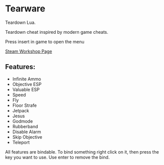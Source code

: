 # Tearware
Teardown Lua.

Teardown cheat inspired by modern game cheats.

Press insert in game to open the menu

[Steam Workshop Page](https://steamcommunity.com/sharedfiles/filedetails/?id=2798126764)

## Features:
- Infinite Ammo
- Objective ESP
- Valuable ESP
- Speed
- Fly
- Floor Strafe
- Jetpack
- Jesus
- Godmode
- Rubberband
- Disable Alarm
- Skip Objective
- Teleport

All features are bindable.
To bind something right click on it,
then press the key you want to use.
Use enter to remove the bind.
